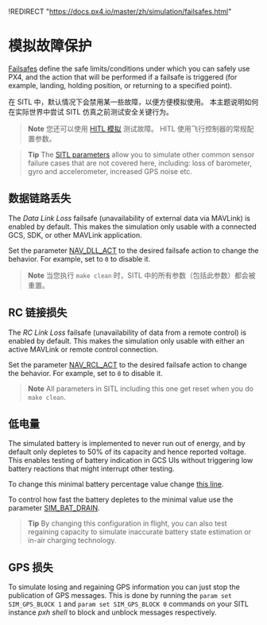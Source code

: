 !REDIRECT "https://docs.px4.io/master/zh/simulation/failsafes.html"

# 模拟故障保护

[Failsafes](https://docs.px4.io/master/en/config/safety.html) define the safe limits/conditions under which you can safely use PX4, and the action that will be performed if a failsafe is triggered (for example, landing, holding position, or returning to a specified point).

在 SITL 中，默认情况下会禁用某一些故障，以便方便模拟使用。 本主题说明如何在实际世界中尝试 SITL 仿真之前测试安全关键行为。

> **Note** 您还可以使用 [ HITL 模拟](../simulation/hitl.md) 测试故障。 HITL 使用飞行控制器的常规配置参数。

<span></span>

> **Tip** The [SITL parameters](../advanced/parameter_reference.md#sitl) allow you to simulate other common sensor failure cases that are not covered here, including: loss of barometer, gyro and accelerometer, increased GPS noise etc.

## 数据链路丢失

The *Data Link Loss* failsafe (unavailability of external data via MAVLink) is enabled by default. This makes the simulation only usable with a connected GCS, SDK, or other MAVLink application.

Set the parameter [NAV_DLL_ACT](../advanced/parameter_reference.md#NAV_DLL_ACT) to the desired failsafe action to change the behavior. For example, set to `0` to disable it.

> **Note** 当您执行 `make clean` 时，SITL 中的所有参数（包括此参数）都会被重置。

## RC 链接损失

The *RC Link Loss* failsafe (unavailability of data from a remote control) is enabled by default. This makes the simulation only usable with either an active MAVLink or remote control connection.

Set the parameter [NAV_RCL_ACT](../advanced/parameter_reference.md#NAV_RCL_ACT) to the desired failsafe action to change the behavior. For example, set to `0` to disable it.

> **Note** All parameters in SITL including this one get reset when you do `make clean`.

## 低电量

The simulated battery is implemented to never run out of energy, and by default only depletes to 50% of its capacity and hence reported voltage. This enables testing of battery indication in GCS UIs without triggering low battery reactions that might interrupt other testing.

To change this minimal battery percentage value change [this line](https://github.com/PX4/PX4-Autopilot/blob/9d67bbc328553bbd0891ffb8e73b8112bca33fcc/src/modules/simulator/simulator_mavlink.cpp#L330).

To control how fast the battery depletes to the minimal value use the parameter [SIM_BAT_DRAIN](../advanced/parameter_reference.md#SIM_BAT_DRAIN).

> **Tip** By changing this configuration in flight, you can also test regaining capacity to simulate inaccurate battery state estimation or in-air charging technology.

## GPS 损失

To simulate losing and regaining GPS information you can just stop the publication of GPS messages. This is done by running the `param set SIM_GPS_BLOCK 1` and `param set SIM_GPS_BLOCK 0` commands on your SITL instance *pxh shell* to block and unblock messages respectively.